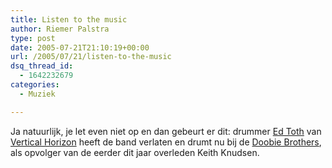 ```yaml
---
title: Listen to the music
author: Riemer Palstra
type: post
date: 2005-07-21T21:10:19+00:00
url: /2005/07/21/listen-to-the-music
dsq_thread_id:
  - 1642232679
categories:
  - Muziek

---
```

Ja natuurlijk, je let even niet op en dan gebeurt er dit: drummer [Ed Toth][1] van [Vertical Horizon][2] heeft de band verlaten en drumt nu bij de [Doobie Brothers][3], als opvolger van de eerder dit jaar overleden Keith Knudsen.

 [1]: http://www.edtoth.com/
 [2]: http://www.verticalhorizon.com/
 [3]: http://www.doobiebros.com/